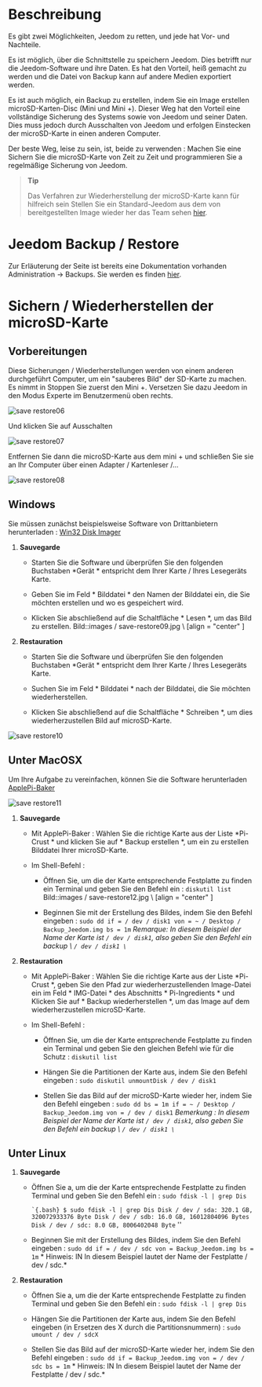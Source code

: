 Beschreibung 
===========

Es gibt zwei Möglichkeiten, Jeedom zu retten, und jede hat
Vor- und Nachteile.

Es ist möglich, über die Schnittstelle zu speichern
Jeedom. Dies betrifft nur die Jeedom-Software und ihre Daten.
Es hat den Vorteil, heiß gemacht zu werden und die Datei von
Backup kann auf andere Medien exportiert werden.

Es ist auch möglich, ein Backup zu erstellen, indem Sie ein Image erstellen
microSD-Karten-Disc (Mini und Mini +). Dieser Weg hat den Vorteil
eine vollständige Sicherung des Systems sowie von Jeedom und seiner
Daten. Dies muss jedoch durch Ausschalten von Jeedom und erfolgen
Einstecken der microSD-Karte in einen anderen Computer.

Der beste Weg, leise zu sein, ist, beide zu verwenden : Machen Sie eine
Sichern Sie die microSD-Karte von Zeit zu Zeit und programmieren Sie a
regelmäßige Sicherung von Jeedom.

> **Tip**
>
> Das Verfahren zur Wiederherstellung der microSD-Karte kann für hilfreich sein
> Stellen Sie ein Standard-Jeedom aus dem von bereitgestellten Image wieder her
> das Team sehen
> [hier](https://www.jeedom.fr/doc/documentation/installation/de_DE/doc-installation.html).

Jeedom Backup / Restore 
=================================

Zur Erläuterung der Seite ist bereits eine Dokumentation vorhanden
Administration → Backups. Sie werden es finden
[hier](https://jeedom.github.io/core/de_DE/backup).

Sichern / Wiederherstellen der microSD-Karte 
===========================================

Vorbereitungen 
-----------

Diese Sicherungen / Wiederherstellungen werden von einem anderen durchgeführt
Computer, um ein "sauberes Bild" der SD-Karte zu machen. Es nimmt in
Stoppen Sie zuerst den Mini +. Versetzen Sie dazu Jeedom in den Modus
Experte im Benutzermenü oben rechts.

![save restore06](images/save-restore06.jpg)

Und klicken Sie auf Ausschalten

![save restore07](images/save-restore07.jpg)

Entfernen Sie dann die microSD-Karte aus dem mini + und schließen Sie sie an
Ihr Computer über einen Adapter / Kartenleser /…

![save restore08](images/save-restore08.jpg)

Windows 
------------

Sie müssen zunächst beispielsweise Software von Drittanbietern herunterladen :
[Win32 Disk Imager](http://sourceforge.net/projects/win32diskimager/)

1.  **Sauvegarde**

    -   Starten Sie die Software und überprüfen Sie den folgenden Buchstaben
        *Gerät * entspricht dem Ihrer Karte / Ihres Lesegeräts
        Karte.

    -   Geben Sie im Feld * Bilddatei * den Namen der Bilddatei ein, die
        Sie möchten erstellen und wo es gespeichert wird.

    -   Klicken Sie abschließend auf die Schaltfläche * Lesen *, um das Bild zu erstellen.
        Bild::images / save-restore09.jpg \ [align = "center" \]

2.  **Restauration**

    -   Starten Sie die Software und überprüfen Sie den folgenden Buchstaben
        *Gerät * entspricht dem Ihrer Karte / Ihres Lesegeräts
        Karte.

    -   Suchen Sie im Feld * Bilddatei * nach der Bilddatei, die
        Sie möchten wiederherstellen.

    -   Klicken Sie abschließend auf die Schaltfläche * Schreiben *, um dies wiederherzustellen
        Bild auf microSD-Karte.

![save restore10](images/save-restore10.jpg)

Unter MacOSX 
-----------

Um Ihre Aufgabe zu vereinfachen, können Sie die Software herunterladen
[ApplePi-Baker](http://www.tweaking4all.com/hardware/raspberry-pi/macosx-apple-pi-baker/)

![save restore11](images/save-restore11.jpg)

1.  **Sauvegarde**

    -   Mit ApplePi-Baker : Wählen Sie die richtige Karte aus der Liste
        *Pi-Crust * und klicken Sie auf * Backup erstellen *, um ein zu erstellen
        Bilddatei Ihrer microSD-Karte.

    -   Im Shell-Befehl :

        -   Öffnen Sie, um die der Karte entsprechende Festplatte zu finden
            ein Terminal und geben Sie den Befehl ein : `diskutil list`
            Bild::images / save-restore12.jpg \ [align = "center" \]

        -   Beginnen Sie mit der Erstellung des Bildes, indem Sie den Befehl eingeben :
            `sudo dd if = / dev / disk1 von = ~ / Desktop / Backup_Jeedom.img bs = 1m`
            *Remarque: In diesem Beispiel der Name der Karte
            ist `/ dev / disk1`, also geben Sie den Befehl ein
            backup \ `/ dev / disk1 \`*

2.  **Restauration**

    -   Mit ApplePi-Baker : Wählen Sie die richtige Karte aus der Liste
        *Pi-Crust *, geben Sie den Pfad zur wiederherzustellenden Image-Datei ein
        im Feld * IMG-Datei * des Abschnitts * Pi-Ingredients * und
        Klicken Sie auf * Backup wiederherstellen *, um das Image auf dem wiederherzustellen
        microSD-Karte.

    -   Im Shell-Befehl :

        -   Öffnen Sie, um die der Karte entsprechende Festplatte zu finden
            ein Terminal und geben Sie den gleichen Befehl wie für die
            Schutz : `diskutil list`

        -   Hängen Sie die Partitionen der Karte aus, indem Sie den Befehl eingeben :
            `sudo diskutil unmountDisk / dev / disk1`

        -   Stellen Sie das Bild auf der microSD-Karte wieder her, indem Sie den Befehl eingeben
            :
            `sudo dd bs = 1m if = ~ / Desktop / Backup_Jeedom.img von = / dev / disk1`
            *Bemerkung : In diesem Beispiel der Name der Karte
            ist `/ dev / disk1`, also geben Sie den Befehl ein
            backup \ `/ dev / disk1 \`*

Unter Linux 
----------

1.  **Sauvegarde**

    -   Öffnen Sie a, um die der Karte entsprechende Festplatte zu finden
        Terminal und geben Sie den Befehl ein : `sudo fdisk -l | grep Dis`

        `` `{.bash}
        $ sudo fdisk -l | grep Dis
        Disk / dev / sda: 320.1 GB, 320072933376 Byte
        Disk / dev / sdb: 16.0 GB, 16012804096 Bytes
        Disk / dev / sdc: 8.0 GB, 8006402048 Byte
        `` ''

    -   Beginnen Sie mit der Erstellung des Bildes, indem Sie den Befehl eingeben :
        `sudo dd if = / dev / sdc von = Backup_Jeedom.img bs = 1m` * Hinweis: IN
        In diesem Beispiel lautet der Name der Festplatte / dev / sdc.*

2.  **Restauration**

    -   Öffnen Sie a, um die der Karte entsprechende Festplatte zu finden
        Terminal und geben Sie den Befehl ein : `sudo fdisk -l | grep Dis`

    -   Hängen Sie die Partitionen der Karte aus, indem Sie den Befehl eingeben (in
        Ersetzen des X durch die Partitionsnummern) :
        `sudo umount / dev / sdcX`

    -   Stellen Sie das Bild auf der microSD-Karte wieder her, indem Sie den Befehl eingeben :
        `sudo dd if = Backup_Jeedom.img von = / dev / sdc bs = 1m` * Hinweis: IN
        In diesem Beispiel lautet der Name der Festplatte / dev / sdc.*


